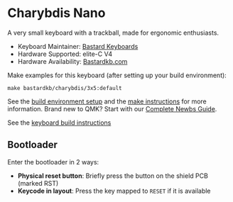 # Charybdis Nano

A very small keyboard with a trackball, made for ergonomic enthusiasts.

* Keyboard Maintainer: [Bastard Keyboards](https://github.com/Bastardkb/)
* Hardware Supported: elite-C V4
* Hardware Availability: [Bastardkb.com](https://bastardkb.com/)

Make examples for this keyboard (after setting up your build environment):

    make bastardkb/charybdis/3x5:default
    

See the [build environment setup](https://docs.qmk.fm/#/getting_started_build_tools) and the [make instructions](https://docs.qmk.fm/#/getting_started_make_guide) for more information. Brand new to QMK? Start with our [Complete Newbs Guide](https://docs.qmk.fm/#/newbs).

See the [keyboard build instructions](http://docs.bastardkb.com/)

## Bootloader

Enter the bootloader in 2 ways:

* **Physical reset button**: Briefly press the button on the shield PCB (marked RST)
* **Keycode in layout**: Press the key mapped to `RESET` if it is available